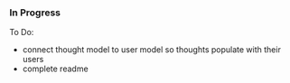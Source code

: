 ### In Progress

To Do:

* connect thought model to user model so thoughts populate with their users
* complete readme